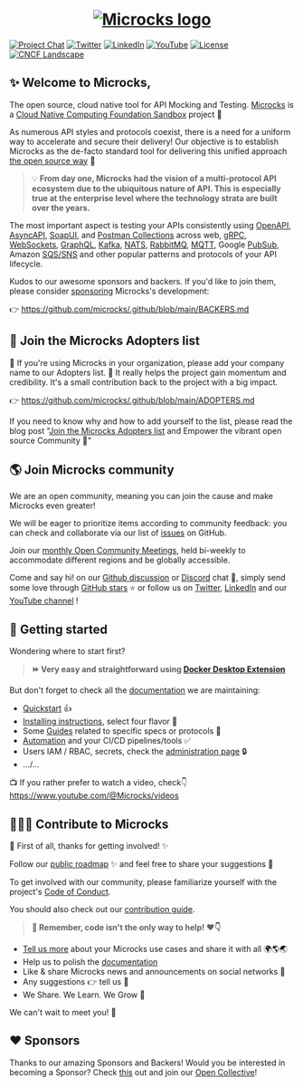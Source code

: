 <h1 align="center">
  <br>
  <a href="https://www.microcks.io"><img src="https://github.com/microcks/.github/blob/main/assets/microcks-banner.png" alt="Microcks logo"></a>
</h1>

[![Project Chat](https://img.shields.io/badge/discord-microcks-pink.svg?color=7289da&style=for-the-badge&logo=discord)](https://microcks.io/discord-invite/)
[![Twitter](https://img.shields.io/badge/twitter-@microcksio-blue.svg?color=1d9bf0&style=for-the-badge&logo=twitter)](https://twitter.com/microcksio/)
[![LinkedIn](https://img.shields.io/badge/linkedin-@microcks-blue.svg?color=0077b5&style=for-the-badge&logo=linkedin)](https://www.linkedin.com/company/microcks/)
[![YouTube](https://img.shields.io/badge/youtube-@microcks-blue.svg?color=ff0000&style=for-the-badge&logo=youtube)](https://www.youtube.com/c/microcks/)
[![License](https://img.shields.io/github/license/microcks/microcks?style=for-the-badge&logo=apache)](https://www.apache.org/licenses/LICENSE-2.0)
[![CNCF Landscape](https://img.shields.io/badge/CNCF%20Landscape-5699C6?style=for-the-badge&logo=cncf)](https://landscape.cncf.io/?item=app-definition-and-development--application-definition-image-build--microcks)

## ✨ Welcome to Microcks,

The open source, cloud native tool for API Mocking and Testing.
[Microcks](https://microcks.io/) is a [Cloud Native Computing Foundation Sandbox](https://landscape.cncf.io/card-mode?selected=microcks) project 🚀

As numerous API styles and protocols coexist, there is a need for a uniform way to accelerate and secure their delivery! Our objective is to establish Microcks as the de-facto standard tool for delivering this unified approach [the open source way](https://www.theopensourceway.org/) 🙌

> 💡 **From day one, Microcks had the vision of a multi-protocol API ecosystem due to the ubiquitous nature of API. This is especially true at the enterprise level where the technology strata are built over the years.**

The most important aspect is testing your APIs consistently using [OpenAPI](https://microcks.io/documentation/using/openapi/), [AsyncAPI](https://microcks.io/documentation/using/asyncapi/), [SoapUI](https://microcks.io/documentation/using/soapui/), and [Postman Collections](https://microcks.io/documentation/using/postman/) across web, [gRPC](https://microcks.io/documentation/using/grpc/), [WebSockets](https://websockets.spec.whatwg.org/#the-websocket-interface), [GraphQL](https://microcks.io/documentation/using/graphql/), [Kafka](https://microcks.io/blog/apache-kafka-mocking-testing/), [NATS](https://microcks.io/documentation/guides/nats-support/), [RabbitMQ](https://microcks.io/documentation/guides/rabbitmq-support/), [MQTT](https://microcks.io/documentation/guides/mqtt-support/), Google [PubSub](https://microcks.io/documentation/guides/googlepubsub-support/), Amazon [SQS/SNS](https://microcks.io/documentation/guides/aws-sqs-sns-support/) and other popular patterns and protocols of your API lifecycle.

Kudos to our awesome sponsors and backers. If you'd like to join them, please consider [sponsoring](https://opencollective.com/microcks) Microcks's development:

👉 https://github.com/microcks/.github/blob/main/BACKERS.md

## 🙌 Join the Microcks Adopters list

📢 If you're using Microcks in your organization, please add your company name to our Adopters list. 🙏 It really helps the project gain momentum and credibility. It's a small contribution back to the project with a big impact.

👉 https://github.com/microcks/.github/blob/main/ADOPTERS.md

If you need to know why and how to add yourself to the list, please read the blog post "[Join the Microcks Adopters list](https://microcks.io/blog/join-adopters-list/) and Empower the vibrant open source Community 🙌"

## 🌎 Join Microcks community

We are an open community, meaning you can join the cause and make Microcks even greater! 

We will be eager to prioritize items according to community feedback: you can check and collaborate via our list of [issues](https://github.com/microcks/microcks/issues) on GitHub.

Join our [monthly Open Community Meetings](https://github.com/microcks/community?tab=readme-ov-file#community-meetings), held bi-weekly to accommodate different regions and be globally accessible.

Come and say hi! on our [Github discussion](https://github.com/microcks/microcks/discussions) or [Discord](https://microcks.io/discord-invite) chat 💬, simply send some love through [GitHub stars](https://github.com/microcks/microcks) ⭐️ or follow us on [Twitter](https://twitter.com/microcksio), [LinkedIn](https://www.linkedin.com/company/microcks/) and our [YouTube channel](https://www.youtube.com/c/Microcks) !

## 📑 Getting started

Wondering where to start first?

> **⏩ Very easy and straightforward using [Docker Desktop Extension](https://microcks.io/documentation/installing/docker-desktop-extension/)**

But don't forget to check all the [documentation](https://microcks.io/documentation/) we are maintaining:  
- [Quickstart](https://microcks.io/documentation/getting-started/) 👍
- [Installing instructions](https://microcks.io/documentation/installing/), select four flavor 🚀
- Some [Guides](https://microcks.io/documentation/guides/) related to specific specs or protocols 🦮
- [Automation](https://microcks.io/documentation/automating/) and your CI/CD pipelines/tools ✅
- Users IAM / RBAC, secrets, check the [administration page](https://microcks.io/documentation/administrating/) 🔒
- .../...

📺 If you rather prefer to watch a video, check👇
https://www.youtube.com/@Microcks/videos


## 👩🏽‍💻 Contribute to Microcks

🙏 First of all, thanks for getting involved! ✨

Follow our [public roadmap](https://github.com/microcks/.github/blob/master/ROADMAP.md) ✨ and feel free to share your suggestions 🙌

To get involved with our community, please familiarize yourself with the project's [Code of Conduct](https://github.com/microcks/.github/blob/master/CODE_OF_CONDUCT.md).

You should also check out our [contribution guide](https://github.com/microcks/.github/blob/master/CONTRIBUTING.md).

> **📢 Remember, code isn't the only way to help! ❤️👇**
- [Tell us more](https://microcks.io/blog/) about your Microcks use cases and share it with all 🌍🌎🌏
- Help us to polish the [documentation](https://microcks.io/documentation/)
- Like & share Microcks news and announcements on social networks 🤝
- Any suggestions 👉 tell us 🫶
- We Share. We Learn. We Grow 🚀

We can't wait to meet you! 🤗

## ❤️ Sponsors

Thanks to our amazing Sponsors and Backers! Would you be interested in becoming a Sponsor? Check [this](https://github.com/microcks/.github/blob/main/BACKERS.md) out and join our [Open Collective](https://opencollective.com/microcks)!
